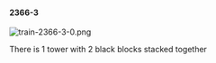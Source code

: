 #### 2366-3
![train-2366-3-0.png](https://github.com/lil-lab/nlvr/raw/master/nlvr/train/images/43/train-2366-3-0.png "train-2366-3-0.png")

There is 1 tower with 2 black blocks stacked together